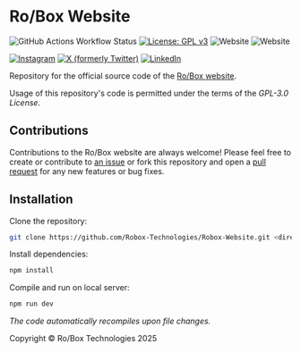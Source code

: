 # Ro/Box Website
![GitHub Actions Workflow Status](https://img.shields.io/github/actions/workflow/status/Robox-Technologies/Robox-Website/firebase-hosting-merge.yml)
[![License: GPL v3](https://img.shields.io/badge/License-GPLv3-blue.svg)](https://www.gnu.org/licenses/gpl-3.0)
![Website](https://img.shields.io/website?url=https%3A%2F%2Frobox.com.au&label=Production)
![Website](https://img.shields.io/website?url=https%3A%2F%2Fdev.robox.com.au&label=Develop)

[![Instagram](https://img.shields.io/twitter/url?url=https%3A%2F%2Fwww.instagram.com%2Frobox.kit&style=flat&logo=instagram&label=Instagram&labelColor=d62976&color=d62976)](https://www.instagram.com/robox.kit)
[![X (formerly Twitter)](https://img.shields.io/twitter/url?url=https%3A%2F%2Fx.com%2Frobox_kit&style=flat&logo=x&label=%2F%20Twitter&labelColor=black&color=black)](https://x.com/robox_kit)
[![LinkedIn](https://img.shields.io/twitter/url?url=https%3A%2F%2Fwww.linkedin.com%2Fcompany%2Froboxeducation&style=flat&label=LinkedIn&labelColor=0e76a8&color=0e76a8)](https://www.linkedin.com/company/roboxeducation)

Repository for the official source code of the [Ro/Box website](https://robox.com.au).

Usage of this repository's code is permitted under the terms of the *GPL-3.0 License*.

## Contributions

Contributions to the Ro/Box website are always welcome! Please feel free to create or contribute to [an issue](https://github.com/Robox-Technologies/Robox-Website/issues) or fork this repository and open a [pull request](https://github.com/Robox-Technologies/Robox-Website/pulls) for any new features or bug fixes.

## Installation

Clone the repository:
```bash
git clone https://github.com/Robox-Technologies/Robox-Website.git <directory>
```

Install dependencies:
```bash
npm install
```

Compile and run on local server:
```bash
npm run dev
```
*The code automatically recompiles upon file changes.*

Copyright &copy; Ro/Box Technologies 2025
